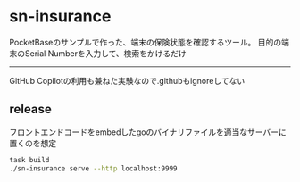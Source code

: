 # sn-insurance

PocketBaseのサンプルで作った、端末の保険状態を確認するツール。 目的の端末のSerial Numberを入力して、検索をかけるだけ

----

GitHub Copilotの利用も兼ねた実験なので.githubもignoreしてない

## release
フロントエンドコードをembedしたgoのバイナリファイルを適当なサーバーに置くのを想定

```sh
task build
./sn-insurance serve --http localhost:9999
```